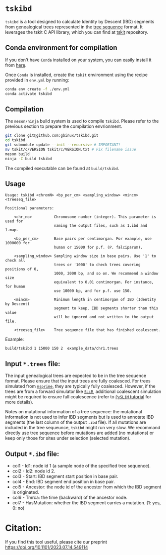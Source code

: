 # `tskibd`

`tskibd` is a tool designed to calculate Identity by Descent (IBD) segments from genealogical trees represented in the [tree sequence](https://tskit.dev/tutorials/what_is.html#sec-what-is) format. 
It leverages the tskit C API library, which you can find at [tskit](https://github.com/tskit-dev/tskit) repository.

## Conda environment for compilation

If you don't have `Conda` installed on your system, you can easily install it from [here](https://docs.conda.io/en/latest/miniconda.html).

Once `Conda` is installed, create the `tskit` environment using the recipe
provided in `env.yml` by running:
```sh
conda env create -f ./env.yml
conda activate tskibd
```

## Compilation

The `meson/ninja` build system is used to compile `tskibd`. 
Please refer to the previous section to prepare the compilation envrionment.

```sh
git clone git@github.com:gbinux/tskibd.git
cd tskibd
git submodule update --init --recursive # IMPORTANT!
mv tskit/c/VERSION tskit/c/VERSION.txt # Fix filename issue
meson build
ninja -C build tskibd
```
The compiled executable can be found at `build/tskibd`.

## Usage

```
Usage: tskibd <chromN> <bp_per_cm> <sampling_window> <mincm> <treeseq_file>

Positional parameters:

    <chr_no>          Chromosome number (integer). This parameter is used for
                      naming the output files, such as 1.ibd and 1.map.

    <bp_per_cm>       Base pairs per centimorgan. For example, use 1000000 for
                      human or 15000 for p.f. (P. falciparum).

    <sampling_window> Sampling window size in base pairs. Use '1' to check all
                      trees or '1000' to check trees covering positions of 0,
                      1000, 2000 bp, and so on. We recommend a window size
                      equivalent to 0.01 centimorgan. For instance, for human
                      use 10000 bp, and for p.f. use 150.

    <mincm>           Minimum length in centimorgan of IBD (Identity by Descent)
                      segment to keep. IBD segments shorter than this value
                      will be ignored and not written to the output file.

    <treeseq_file>    Tree sequence file that has finished coalescent.
```

Example: 
```
build/tskibd 1 15000 150 2  example_data/chr1.trees
```

## Input `*.trees` file:

The input genealogical trees are expected to be in the tree sequence format.
Please ensure that the input trees are fully coalesced. For trees simulated from
[`msprime`](https://github.com/tskit-dev/msprime), they are typically fully
coalesced. However, if the trees are from a forward simulator like
[`SLiM`](https://github.com/MesserLab/SLiM), additional coalescent simulation
might be required to ensure full coalescence (refer to [`PySLiM`
tutorial](https://tskit.dev/pyslim/docs/latest/tutorial.html) for more details).

Notes on mutational information of a tree sequence: the mutational information
is not used to infer IBD segments but is used to annotate IBD segments 
(the last column of the output `.ibd` file). 
If all mutations are included in the tree sequeunce, `tskibd` might run very slow.
We recommand directly use tree sequence before mutations are added (no mutations)
or keep only those for sites under selection (selected mutation).  

## Output `*.ibd` file:
- col1 - Id1: node id 1 (a sample node of the specified tree sequence).
- col2 - Id2: node id 2.
- col3 - Start: IBD segment start position in base pair.
- col4 - End: IBD segment end position in base pair.
- col5 - Ancestor: the node id of the ancestor from which the IBD segment is originated.
- col6 - Tmrca: the time (backward) of the ancestor node.
- col7 - HasMutation: whether the IBD segment carries a mutation. (1: yes, 0: no)


# Citation:

If you find this tool useful, please cite our preprint https://doi.org/10.1101/2023.07.14.549114